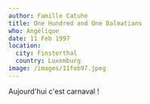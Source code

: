 ```yaml
---
author: Famille Catuhe
title: One Hundred and One Dalmatians
who: Angélique
date: 11 Feb 1997
location:
  city: Finsterthal
  country: Luxemburg
image: /images/11feb97.jpeg
---
```

Aujourd'hui c'est carnaval !
